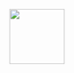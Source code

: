<div id="header" align="center">
  <img src="https://giphy.com/embed/QssGEmpkyEOhBCb7e1" width="100"/>
</div>
